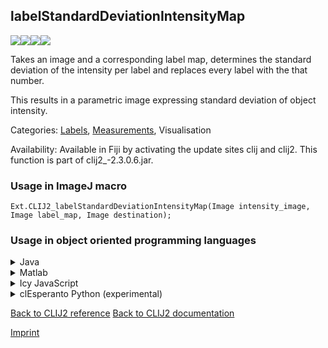 ## labelStandardDeviationIntensityMap
<img src="images/mini_empty_logo.png"/><img src="images/mini_empty_logo.png"/><img src="images/mini_clijx_logo.png"/><img src="images/mini_cle_logo.png"/>

Takes an image and a corresponding label map, determines the standard deviation of the intensity per label and replaces every label with the that number.

This results in a parametric image expressing standard deviation of object intensity.

Categories: [Labels](https://clij.github.io/clij2-docs/reference__label), [Measurements](https://clij.github.io/clij2-docs/reference__measurement), Visualisation

Availability: Available in Fiji by activating the update sites clij and clij2.
This function is part of clij2_-2.3.0.6.jar.

### Usage in ImageJ macro
```
Ext.CLIJ2_labelStandardDeviationIntensityMap(Image intensity_image, Image label_map, Image destination);
```


### Usage in object oriented programming languages



<details>

<summary>
Java
</summary>
<pre class="highlight">// init CLIJ and GPU
import net.haesleinhuepf.clij2.CLIJ2;
import net.haesleinhuepf.clij.clearcl.ClearCLBuffer;
CLIJ2 clij2 = CLIJ2.getInstance();

// get input parameters
ClearCLBuffer intensity_image = clij2.push(intensity_imageImagePlus);
ClearCLBuffer label_map = clij2.push(label_mapImagePlus);
destination = clij2.create(intensity_image);
</pre>

<pre class="highlight">
// Execute operation on GPU
clij2.labelStandardDeviationIntensityMap(intensity_image, label_map, destination);
</pre>

<pre class="highlight">
// show result
destinationImagePlus = clij2.pull(destination);
destinationImagePlus.show();

// cleanup memory on GPU
clij2.release(intensity_image);
clij2.release(label_map);
clij2.release(destination);
</pre>

</details>



<details>

<summary>
Matlab
</summary>
<pre class="highlight">% init CLIJ and GPU
clij2 = init_clatlab();

% get input parameters
intensity_image = clij2.pushMat(intensity_image_matrix);
label_map = clij2.pushMat(label_map_matrix);
destination = clij2.create(intensity_image);
</pre>

<pre class="highlight">
% Execute operation on GPU
clij2.labelStandardDeviationIntensityMap(intensity_image, label_map, destination);
</pre>

<pre class="highlight">
% show result
destination = clij2.pullMat(destination)

% cleanup memory on GPU
clij2.release(intensity_image);
clij2.release(label_map);
clij2.release(destination);
</pre>

</details>



<details>

<summary>
Icy JavaScript
</summary>
<pre class="highlight">// init CLIJ and GPU
importClass(net.haesleinhuepf.clicy.CLICY);
importClass(Packages.icy.main.Icy);

clij2 = CLICY.getInstance();

// get input parameters
intensity_image_sequence = getSequence();
intensity_image = clij2.pushSequence(intensity_image_sequence);
label_map_sequence = getSequence();
label_map = clij2.pushSequence(label_map_sequence);
destination = clij2.create(intensity_image);
</pre>

<pre class="highlight">
// Execute operation on GPU
clij2.labelStandardDeviationIntensityMap(intensity_image, label_map, destination);
</pre>

<pre class="highlight">
// show result
destination_sequence = clij2.pullSequence(destination)
Icy.addSequence(destination_sequence);
// cleanup memory on GPU
clij2.release(intensity_image);
clij2.release(label_map);
clij2.release(destination);
</pre>

</details>



<details>

<summary>
clEsperanto Python (experimental)
</summary>
<pre class="highlight">import pyclesperanto_prototype as cle

cle.label_standard_deviation_intensity_map(intensity_image, label_map, destination)

</pre>



</details>



[Back to CLIJ2 reference](https://clij.github.io/clij2-docs/reference)
[Back to CLIJ2 documentation](https://clij.github.io/clij2-docs)

[Imprint](https://clij.github.io/imprint)
